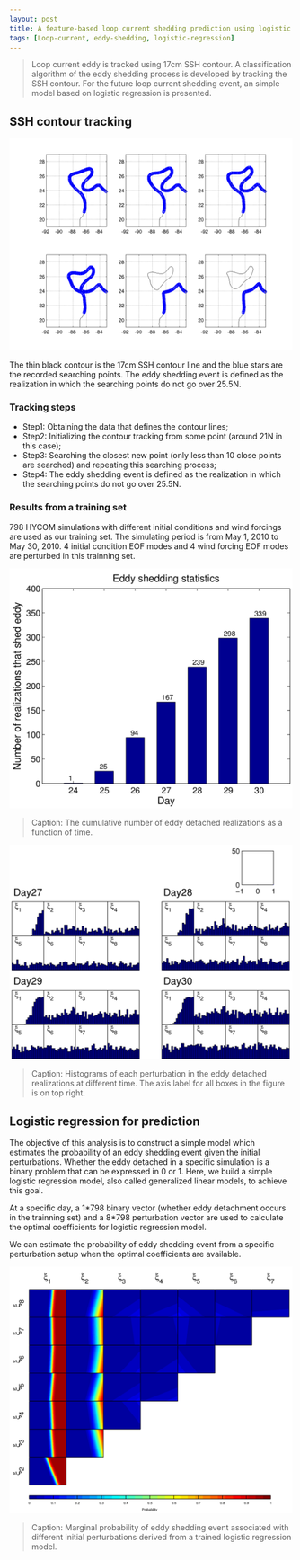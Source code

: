 ```yaml
---
layout: post
title: A feature-based loop current shedding prediction using logistic regression
tags: [Loop-current, eddy-shedding, logistic-regression]
---
```


> Loop current eddy is tracked using 17cm SSH contour. A classification algorithm 
> of the eddy shedding process is developed by tracking the SSH contour. For the 
> future loop current shedding event, an simple model based on logistic
> regression is presented.

## SSH contour tracking

<img src="/images/eddy-shedding/shedding_track.png">

The thin black contour is the 17cm SSH contour line and the blue stars are the
recorded searching points. The eddy shedding event is defined as the realization
in which the searching points do not go over 25.5N.

### Tracking steps

- Step1: Obtaining the data that defines the contour lines; 
- Step2: Initializing the contour tracking from some point (around 21N in this
	case);
- Step3: Searching the closest new point (only less than 10 close points are searched) 
and repeating this searching process;
- Step4: The eddy shedding event is defined as the realization in which the searching points do not go over 25.5N.

### Results from a training set

798 HYCOM simulations with different initial conditions and wind forcings
are used as our training set. The simulating period is from May 1, 2010 to May
30, 2010. 4 initial condition EOF modes and 4 wind forcing EOF modes are
perturbed in this trainning set.

<img src="/images/eddy-shedding/shedding_statistics.png">

>Caption: The cumulative number of eddy detached realizations as a function of time. 

<img src="/images/eddy-shedding/perturbation.png">

>Caption: Histograms of each perturbation in the eddy detached realizations at
different time. The axis label for all boxes in the figure is on top right. 

## Logistic regression for prediction 

The objective of this analysis is to construct a simple model which estimates
the probability of an eddy shedding event given the initial perturbations.  Whether the eddy
detached in a specific simulation is a binary problem that can be expressed in 0
or 1. Here, we build a simple logistic regression model, also called generalized
linear models, to achieve this goal.

At a specific day, a 1\*798 binary vector (whether eddy detachment occurs in the
trainning set) and a 8\*798 perturbation vector are used to calculate the optimal
coefficients for logistic regression model.

We can estimate the probability of eddy shedding event from a specific
perturbation setup when the optimal coefficients are available.

<img src="/images/eddy-shedding/logistic_regression.png">

>Caption: Marginal probability of eddy shedding event associated with different
initial perturbations derived from a trained logistic regression model.

